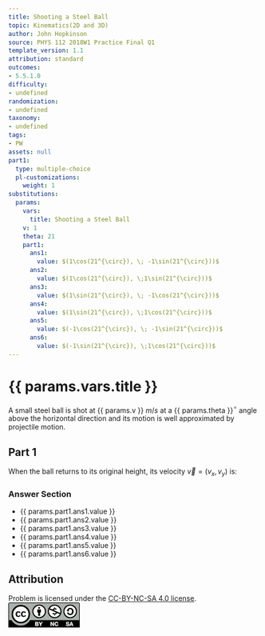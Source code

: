 ```yaml
---
title: Shooting a Steel Ball
topic: Kinematics(2D and 3D)
author: John Hopkinson
source: PHYS 112 2018W1 Practice Final Q1
template_version: 1.1
attribution: standard
outcomes:
- 5.5.1.0
difficulty:
- undefined
randomization:
- undefined
taxonomy:
- undefined
tags:
- PW
assets: null
part1:
  type: multiple-choice
  pl-customizations:
    weight: 1
substitutions:
  params:
    vars:
      title: Shooting a Steel Ball
    v: 1
    theta: 21
    part1:
      ans1:
        value: $(1\cos(21^{\circ}), \; -1\sin(21^{\circ}))$
      ans2:
        value: $(1\cos(21^{\circ}), \;1\sin(21^{\circ}))$
      ans3:
        value: $(1\sin(21^{\circ}), \; -1\cos(21^{\circ}))$
      ans4:
        value: $(1\sin(21^{\circ}), \;1\cos(21^{\circ}))$
      ans5:
        value: $(-1\cos(21^{\circ}), \; -1\sin(21^{\circ}))$
      ans6:
        value: $(-1\sin(21^{\circ}), \;1\cos(21^{\circ}))$
---
```

# {{ params.vars.title }}
A small steel ball is shot at {{ params.v }} $m/s$ at a {{ params.theta }}$^{\circ}$ angle above the horizontal direction and its motion is well approximated by projectile motion.

## Part 1

When the ball returns to its original height, its velocity $\overrightarrow{v} = (v_x, v_y)$ is:

### Answer Section

- {{ params.part1.ans1.value }}
- {{ params.part1.ans2.value }}
- {{ params.part1.ans3.value }}
- {{ params.part1.ans4.value }}
- {{ params.part1.ans5.value }}
- {{ params.part1.ans6.value }}

## Attribution

Problem is licensed under the [CC-BY-NC-SA 4.0 license](https://creativecommons.org/licenses/by-nc-sa/4.0/).<br> ![The Creative Commons 4.0 license requiring attribution-BY, non-commercial-NC, and share-alike-SA license.](https://raw.githubusercontent.com/firasm/bits/master/by-nc-sa.png)